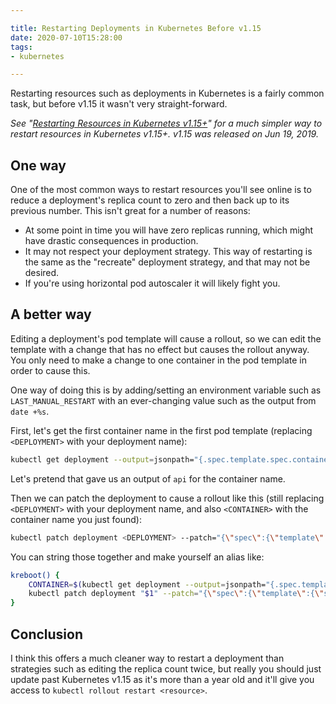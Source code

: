 ```yaml
---

title: Restarting Deployments in Kubernetes Before v1.15
date: 2020-07-10T15:28:00
tags:
- kubernetes

---
```


Restarting resources such as deployments in Kubernetes is a fairly common task, but before v1.15 it wasn't very straight-forward.

_See "[Restarting Resources in Kubernetes v1.15+](/blog/restarting-resources-in-kubernetes-v1.15)" for a much simpler way to restart resources in Kubernetes v1.15+. v1.15 was released on Jun 19, 2019._

## One way

One of the most common ways to restart resources you'll see online is to reduce a deployment's replica count to zero and then back up to its previous number. This isn't great for a number of reasons:

- At some point in time you will have zero replicas running, which might have drastic consequences in production.
- It may not respect your deployment strategy. This way of restarting is the same as the "recreate" deployment strategy, and that may not be desired.
- If you're using horizontal pod autoscaler it will likely fight you.

## A better way

Editing a deployment's pod template will cause a rollout, so we can edit the template with a change that has no effect but causes the rollout anyway. You only need to make a change to one container in the pod template in order to cause this.

One way of doing this is by adding/setting an environment variable such as `LAST_MANUAL_RESTART` with an ever-changing value such as the output from `date +%s`.

First, let's get the first container name in the first pod template (replacing `<DEPLOYMENT>` with your deployment name):

```bash
kubectl get deployment --output=jsonpath="{.spec.template.spec.containers[*].name}" <DEPLOYMENT> | tr -s '[[:space:]]' '\n' | head -1
```

Let's pretend that gave us an output of `api` for the container name.

Then we can patch the deployment to cause a rollout like this (still replacing `<DEPLOYMENT>` with your deployment name, and also `<CONTAINER>` with the container name you just found):

```bash
kubectl patch deployment <DEPLOYMENT> --patch="{\"spec\":{\"template\":{\"spec\":{\"containers\":[{\"name\":\"<CONTAINER>\",\"env\":[{\"name\":\"LAST_MANUAL_RESTART\",\"value\":\"$(date +%s)\"}]}]}}}}"
```

You can string those together and make yourself an alias like:

```bash
kreboot() {
    CONTAINER=$(kubectl get deployment --output=jsonpath="{.spec.template.spec.containers[*].name}" "$1" | tr -s '[[:space:]]' '\n' | head -1)
    kubectl patch deployment "$1" --patch="{\"spec\":{\"template\":{\"spec\":{\"containers\":[{\"name\":\"${CONTAINER}\",\"env\":[{\"name\":\"LAST_MANUAL_RESTART\",\"value\":\"$(date +%s)\"}]}]}}}}"
}
```

## Conclusion

I think this offers a much cleaner way to restart a deployment than strategies such as editing the replica count twice, but really you should just update past Kubernetes v1.15 as it's more than a year old and it'll give you access to `kubectl rollout restart <resource>`.

